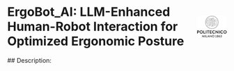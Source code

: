 <h1 style="display: flex; align-items: center; justify-content: space-between;">
    ErgoBot_AI: LLM-Enhanced Human-Robot Interaction for Optimized Ergonomic Posture
    <img src="Materials/polimi_logo.png" alt="ErgoBot_AI Logo" style="height: 50px;">
</h1>
## Description: